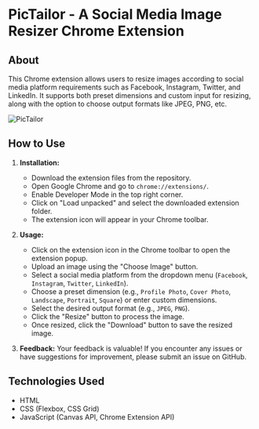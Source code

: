 # PicTailor - A Social Media Image Resizer Chrome Extension

## About
This Chrome extension allows users to resize images according to social media platform requirements such as Facebook, Instagram, Twitter, and LinkedIn. It supports both preset dimensions and custom input for resizing, along with the option to choose output formats like JPEG, PNG, etc.

![PicTailor](C:\Users\mujahid\Desktop)


## How to Use
1. **Installation:**
   - Download the extension files from the repository.
   - Open Google Chrome and go to `chrome://extensions/`.
   - Enable Developer Mode in the top right corner.
   - Click on "Load unpacked" and select the downloaded extension folder.
   - The extension icon will appear in your Chrome toolbar.

2. **Usage:**
   - Click on the extension icon in the Chrome toolbar to open the extension popup.
   - Upload an image using the "Choose Image" button.
   - Select a social media platform from the dropdown menu (`Facebook`, `Instagram`, `Twitter`, `LinkedIn`).
   - Choose a preset dimension (e.g., `Profile Photo`, `Cover Photo`, `Landscape`, `Portrait`, `Square`) or enter custom dimensions.
   - Select the desired output format (e.g., `JPEG`, `PNG`).
   - Click the "Resize" button to process the image.
   - Once resized, click the "Download" button to save the resized image.

3. **Feedback:**
Your feedback is valuable! If you encounter any issues or have suggestions for improvement, please submit an issue on GitHub.

## Technologies Used
- HTML
- CSS (Flexbox, CSS Grid)
- JavaScript (Canvas API, Chrome Extension API)
